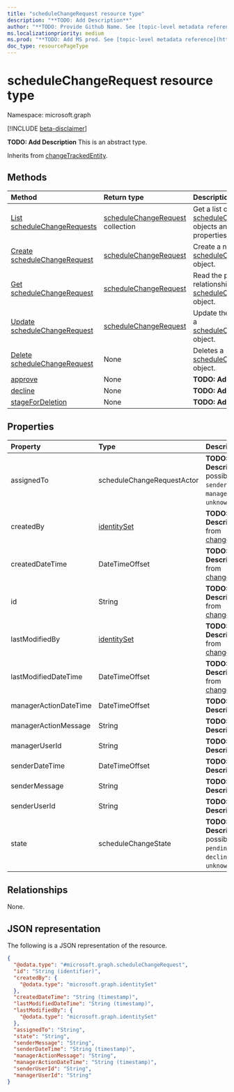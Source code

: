 ```yaml
---
title: "scheduleChangeRequest resource type"
description: "**TODO: Add Description**"
author: "**TODO: Provide Github Name. See [topic-level metadata reference](https://msgo.azurewebsites.net/add/document/guidelines/metadata.html#topic-level-metadata)**"
ms.localizationpriority: medium
ms.prod: "**TODO: Add MS prod. See [topic-level metadata reference](https://msgo.azurewebsites.net/add/document/guidelines/metadata.html#topic-level-metadata)**"
doc_type: resourcePageType
---
```


# scheduleChangeRequest resource type

Namespace: microsoft.graph

[!INCLUDE [beta-disclaimer](../../includes/beta-disclaimer.md)]

**TODO: Add Description**
This is an abstract type.


Inherits from [changeTrackedEntity](../resources/changetrackedentity.md).

## Methods
|Method|Return type|Description|
|:---|:---|:---|
|[List scheduleChangeRequests](../api/schedulechangerequest-list.md)|[scheduleChangeRequest](../resources/schedulechangerequest.md) collection|Get a list of the [scheduleChangeRequest](../resources/schedulechangerequest.md) objects and their properties.|
|[Create scheduleChangeRequest](../api/schedulechangerequest-create.md)|[scheduleChangeRequest](../resources/schedulechangerequest.md)|Create a new [scheduleChangeRequest](../resources/schedulechangerequest.md) object.|
|[Get scheduleChangeRequest](../api/schedulechangerequest-get.md)|[scheduleChangeRequest](../resources/schedulechangerequest.md)|Read the properties and relationships of a [scheduleChangeRequest](../resources/schedulechangerequest.md) object.|
|[Update scheduleChangeRequest](../api/schedulechangerequest-update.md)|[scheduleChangeRequest](../resources/schedulechangerequest.md)|Update the properties of a [scheduleChangeRequest](../resources/schedulechangerequest.md) object.|
|[Delete scheduleChangeRequest](../api/schedulechangerequest-delete.md)|None|Deletes a [scheduleChangeRequest](../resources/schedulechangerequest.md) object.|
|[approve](../api/schedulechangerequest-approve.md)|None|**TODO: Add Description**|
|[decline](../api/schedulechangerequest-decline.md)|None|**TODO: Add Description**|
|[stageForDeletion](../api/schedulechangerequest-stagefordeletion.md)|None|**TODO: Add Description**|

## Properties
|Property|Type|Description|
|:---|:---|:---|
|assignedTo|scheduleChangeRequestActor|**TODO: Add Description**. The possible values are: `sender`, `recipient`, `manager`, `system`, `unknownFutureValue`.|
|createdBy|[identitySet](../resources/identityset.md)|**TODO: Add Description** Inherited from [changeTrackedEntity](../resources/changetrackedentity.md).|
|createdDateTime|DateTimeOffset|**TODO: Add Description** Inherited from [changeTrackedEntity](../resources/changetrackedentity.md).|
|id|String|**TODO: Add Description** Inherited from [changeTrackedEntity](../resources/changetrackedentity.md).|
|lastModifiedBy|[identitySet](../resources/identityset.md)|**TODO: Add Description** Inherited from [changeTrackedEntity](../resources/changetrackedentity.md).|
|lastModifiedDateTime|DateTimeOffset|**TODO: Add Description** Inherited from [changeTrackedEntity](../resources/changetrackedentity.md).|
|managerActionDateTime|DateTimeOffset|**TODO: Add Description**|
|managerActionMessage|String|**TODO: Add Description**|
|managerUserId|String|**TODO: Add Description**|
|senderDateTime|DateTimeOffset|**TODO: Add Description**|
|senderMessage|String|**TODO: Add Description**|
|senderUserId|String|**TODO: Add Description**|
|state|scheduleChangeState|**TODO: Add Description**. The possible values are: `pending`, `approved`, `declined`, `unknownFutureValue`.|

## Relationships
None.

## JSON representation
The following is a JSON representation of the resource.
<!-- {
  "blockType": "resource",
  "keyProperty": "id",
  "@odata.type": "microsoft.graph.scheduleChangeRequest",
  "baseType": "Microsoft.Teams.Shifts.changeTrackedEntity",
  "openType": false
}
-->
``` json
{
  "@odata.type": "#microsoft.graph.scheduleChangeRequest",
  "id": "String (identifier)",
  "createdBy": {
    "@odata.type": "microsoft.graph.identitySet"
  },
  "createdDateTime": "String (timestamp)",
  "lastModifiedDateTime": "String (timestamp)",
  "lastModifiedBy": {
    "@odata.type": "microsoft.graph.identitySet"
  },
  "assignedTo": "String",
  "state": "String",
  "senderMessage": "String",
  "senderDateTime": "String (timestamp)",
  "managerActionMessage": "String",
  "managerActionDateTime": "String (timestamp)",
  "senderUserId": "String",
  "managerUserId": "String"
}
```

